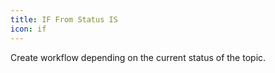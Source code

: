 ```yaml
---
title: IF From Status IS
icon: if
---
```


Create workflow depending on the current status of the topic.

